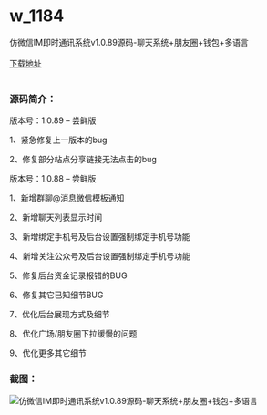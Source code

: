 # w_1184
仿微信IM即时通讯系统v1.0.89源码-聊天系统+朋友圈+钱包+多语言
<br/></br>
[下载地址](https://www.uuid2.com/1184.html "下载地址")
<br/></br>
<h3>源码简介：</h3>
<p>版本号：1.0.89 – 尝鲜版<p>
<p>1、紧急修复上一版本的bug<p>
<p>2、修复部分站点分享链接无法点击的bug<p>
<p>版本号：1.0.88 – 尝鲜版<p>
<p>1、新增群聊@消息微信模板通知<p>
<p>2、新增聊天列表显示时间<p>
<p>3、新增绑定手机号及后台设置强制绑定手机号功能<p>
<p>4、新增关注公众号及后台设置强制绑定手机号功能<p>
<p>5、修复后台资金记录报错的BUG<p>
<p>6、修复其它已知细节BUG<p>
<p>7、优化后台展现方式及细节<p>
<p>8、优化广场/朋友圈下拉缓慢的问题<p>
<p>9、优化更多其它细节<p>
<h3>截图：</h3>
<img src="https://www.uuid2.com/wp-content/uploads/img/202107/fd00869800.jpg" alt="仿微信IM即时通讯系统v1.0.89源码-聊天系统+朋友圈+钱包+多语言">
